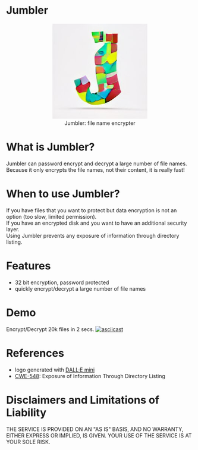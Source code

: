 
# Jumbler

<p align="center"><img src="logo.png" ><br/>Jumbler: file name encrypter</p>

# What is Jumbler?

Jumbler can password encrypt and decrypt a large number of file names.  
Because it only encrypts the file names, not their content, it is really fast!

# When to use Jumbler?

If you have files that you want to protect but data encryption is not an option (too slow, limited permission).  
If you have an encrypted disk and you want to have an additional security layer.  
Using Jumbler prevents any exposure of information through directory listing.

# Features

* 32 bit encryption, password protected
* quickly encrypt/decrypt a large number of file names

# Demo

Encrypt/Decrypt 20k files in 2 secs.
[![asciicast](https://asciinema.org/a/dJLaMRIkilPgRoypbSJsiMlaI.svg)](https://asciinema.org/a/dJLaMRIkilPgRoypbSJsiMlaI)

# References
- logo generated with [DALL·E mini](https://dallemini.com/)
- [CWE-548](https://cwe.mitre.org/data/definitions/548.html): Exposure of Information Through Directory Listing 

# Disclaimers and Limitations of Liability

THE SERVICE IS PROVIDED ON AN "AS IS" BASIS, AND NO WARRANTY, EITHER EXPRESS OR IMPLIED, IS GIVEN. YOUR USE OF THE SERVICE IS AT YOUR SOLE RISK. 
